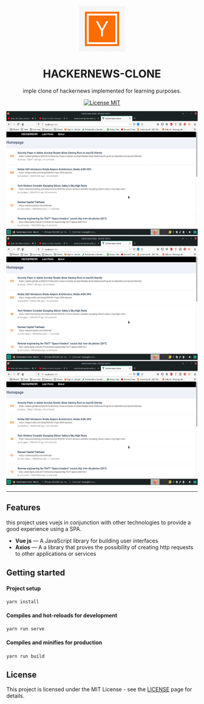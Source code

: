 <h1 align="center">
<br>
  <img src="images/hackernews-logo.jpg" alt="hackernews-logo.jpg" width="120">
<br>
<br>
HACKERNEWS-CLONE
</h1>

<p align="center">imple clone of hackernews implemented for learning purposes.</p>

<p align="center">
  <a href="https://opensource.org/licenses/MIT">
    <img src="https://img.shields.io/badge/License-MIT-blue.svg" alt="License MIT">
  </a>
</p>

[//]: # (Add your gifs/images here:)
<div align="center">
    <img src="images/print01.png" alt="demo" height="325" width="600">
    <img src="images/print01.png" alt="demo" height="325" width="600">
    <img src="images/print01.png" alt="demo" height="325" width="600">
</div>

<hr />

## Features
[//]: # (Add the features of your project here:)
this project uses vuejs in conjunction with other technologies to provide a good experience using a SPA.
- **Vue js** — A JavaScript library for building user interfaces
- **Axios** — A a library that proves the possibility of creating http requests to other applications or services

## Getting started

#### Project setup
```
yarn install
```

#### Compiles and hot-reloads for development
```
yarn run serve
```

#### Compiles and minifies for production
```
yarn run build
```

## License

This project is licensed under the MIT License - see the [LICENSE](https://opensource.org/licenses/MIT) page for details.